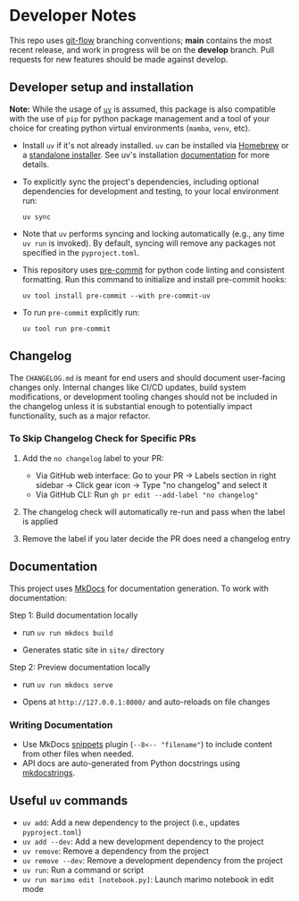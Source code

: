 # Developer Notes

This repo uses [git-flow](https://github.com/nvie/gitflow) branching conventions;
**main** contains the most recent release, and work in progress will be on the
**develop** branch. Pull requests for new features should be made against develop.

## Developer setup and installation

**Note:** While the usage of [`uv`](https://docs.astral.sh/uv/) is assumed, this
package is also compatible with the use of `pip` for python package management and
a tool of your choice for creating python virtual environments (`mamba`, `venv`, etc).

- Install `uv` if it's not already installed. `uv` can be installed via
  [Homebrew](https://docs.astral.sh/uv/getting-started/installation/#homebrew) or a
  [standalone installer](https://docs.astral.sh/uv/getting-started/installation/#standalone-installer).
  See uv's installation [documentation](https://docs.astral.sh/uv/getting-started/installation/#installing-uv)
  for more details.

- To explicitly sync the project's dependencies, including optional dependencies
  for development and testing, to your local environment run:

  ```
  uv sync
  ```

- Note that `uv` performs syncing and locking automatically (e.g., any time `uv run`
  is invoked). By default, syncing will remove any packages not specified in the
  `pyproject.toml`.

- This repository uses [pre-commit](https://pre-commit.com/) for python code linting
  and consistent formatting. Run this command to initialize and install pre-commit hooks:

  ```
  uv tool install pre-commit --with pre-commit-uv
  ```

- To run `pre-commit` explicitly run:

  ```
  uv tool run pre-commit
  ```

## Changelog

The `CHANGELOG.md` is meant for end users and should document user-facing changes only.
Internal changes like CI/CD updates, build system modifications, or development tooling
changes should not be included in the changelog unless it is substantial enough to potentially impact functionality, such as a major refactor.

### To Skip Changelog Check for Specific PRs

1. Add the `no changelog` label to your PR:

   - Via GitHub web interface: Go to your PR → Labels section in right sidebar → Click gear icon → Type "no changelog" and select it
   - Via GitHub CLI: Run `gh pr edit --add-label "no changelog"`

1. The changelog check will automatically re-run and pass when the label is applied

1. Remove the label if you later decide the PR does need a changelog entry

## Documentation

This project uses [MkDocs](https://www.mkdocs.org/) for documentation generation. To work with documentation:

Step 1: Build documentation locally

- run `uv run mkdocs build`

- Generates static site in `site/` directory

Step 2: Preview documentation locally

- run `uv run mkdocs serve`

- Opens at `http://127.0.0.1:8000/` and auto-reloads on file changes

### Writing Documentation

- Use MkDocs [snippets](https://pypi.org/project/mkdocs-snippets/) plugin (`--8<-- "filename"`) to include content from other files when needed.
- API docs are auto-generated from Python docstrings using [mkdocstrings](https://mkdocstrings.github.io/).

## Useful `uv` commands

- `uv add`: Add a new dependency to the project (i.e., updates `pyproject.toml`)
- `uv add --dev`: Add a new development dependency to the project
- `uv remove`: Remove a dependency from the project
- `uv remove --dev`: Remove a development dependency from the project
- `uv run`: Run a command or script
- `uv run marimo edit [notebook.py]`: Launch marimo notebook in edit mode
